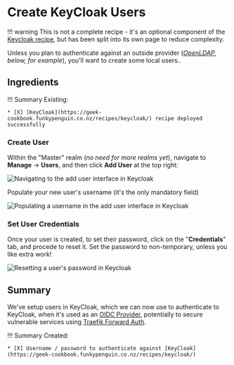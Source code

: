 # Create KeyCloak Users

!!! warning
    This is not a complete recipe - it's an optional component of the [Keycloak recipe](https://geek-cookbook.funkypenguin.co.nz/recipes/keycloak/), but has been split into its own page to reduce complexity.

Unless you plan to authenticate against an outside provider (*[OpenLDAP](https://geek-cookbook.funkypenguin.co.nz/recipes/keycloak/openldap/), below, for example*), you'll want to create some local users..

## Ingredients

!!! Summary
    Existing:

    * [X] [KeyCloak](https://geek-cookbook.funkypenguin.co.nz/recipes/keycloak/) recipe deployed successfully
  
### Create User

Within the "Master" realm (*no need for more realms yet*), navigate to **Manage** -> **Users**, and then click **Add User** at the top right:

![Navigating to the add user interface in Keycloak](https://geek-cookbook.funkypenguin.co.nz/images/keycloak-add-user-1.png)

Populate your new user's username (it's the only mandatory field)

![Populating a username in the add user interface in Keycloak](https://geek-cookbook.funkypenguin.co.nz/images/keycloak-add-user-2.png)

### Set User Credentials

Once your user is created, to set their password, click on the "**Credentials**" tab, and procede to reset it. Set the password to non-temporary, unless you like extra work!

![Resetting a user's password in Keycloak](https://geek-cookbook.funkypenguin.co.nz/images/keycloak-add-user-3.png)

## Summary

We've setup users in KeyCloak, which we can now use to authenticate to KeyCloak, when it's used as an [OIDC Provider](https://geek-cookbook.funkypenguin.co.nz/recipes/keycloak/setup-oidc-provider/), potentially to secure vulnerable services using [Traefik Forward Auth](https://geek-cookbook.funkypenguin.co.nz/ha-docker-swarm/traefik-forward-auth/).

!!! Summary
    Created:

    * [X] Username / password to authenticate against [KeyCloak](https://geek-cookbook.funkypenguin.co.nz/recipes/keycloak/)
